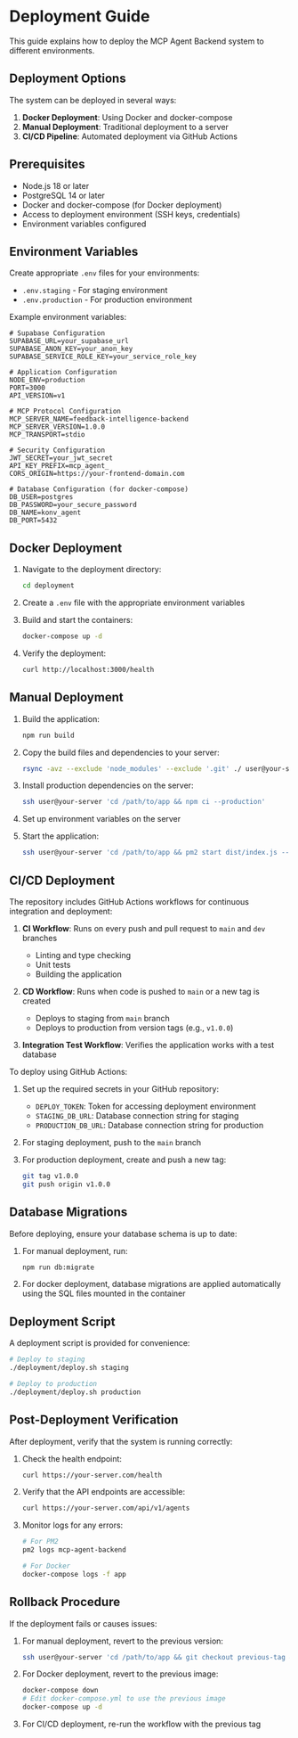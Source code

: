 # Deployment Guide

This guide explains how to deploy the MCP Agent Backend system to different environments.

## Deployment Options

The system can be deployed in several ways:

1. **Docker Deployment**: Using Docker and docker-compose
2. **Manual Deployment**: Traditional deployment to a server
3. **CI/CD Pipeline**: Automated deployment via GitHub Actions

## Prerequisites

- Node.js 18 or later
- PostgreSQL 14 or later
- Docker and docker-compose (for Docker deployment)
- Access to deployment environment (SSH keys, credentials)
- Environment variables configured

## Environment Variables

Create appropriate `.env` files for your environments:

- `.env.staging` - For staging environment
- `.env.production` - For production environment

Example environment variables:

```
# Supabase Configuration
SUPABASE_URL=your_supabase_url
SUPABASE_ANON_KEY=your_anon_key
SUPABASE_SERVICE_ROLE_KEY=your_service_role_key

# Application Configuration
NODE_ENV=production
PORT=3000
API_VERSION=v1

# MCP Protocol Configuration
MCP_SERVER_NAME=feedback-intelligence-backend
MCP_SERVER_VERSION=1.0.0
MCP_TRANSPORT=stdio

# Security Configuration
JWT_SECRET=your_jwt_secret
API_KEY_PREFIX=mcp_agent_
CORS_ORIGIN=https://your-frontend-domain.com

# Database Configuration (for docker-compose)
DB_USER=postgres
DB_PASSWORD=your_secure_password
DB_NAME=konv_agent
DB_PORT=5432
```

## Docker Deployment

1. Navigate to the deployment directory:
   ```bash
   cd deployment
   ```

2. Create a `.env` file with the appropriate environment variables

3. Build and start the containers:
   ```bash
   docker-compose up -d
   ```

4. Verify the deployment:
   ```bash
   curl http://localhost:3000/health
   ```

## Manual Deployment

1. Build the application:
   ```bash
   npm run build
   ```

2. Copy the build files and dependencies to your server:
   ```bash
   rsync -avz --exclude 'node_modules' --exclude '.git' ./ user@your-server:/path/to/app/
   ```

3. Install production dependencies on the server:
   ```bash
   ssh user@your-server 'cd /path/to/app && npm ci --production'
   ```

4. Set up environment variables on the server

5. Start the application:
   ```bash
   ssh user@your-server 'cd /path/to/app && pm2 start dist/index.js --name mcp-agent-backend'
   ```

## CI/CD Deployment

The repository includes GitHub Actions workflows for continuous integration and deployment:

1. **CI Workflow**: Runs on every push and pull request to `main` and `dev` branches
   - Linting and type checking
   - Unit tests
   - Building the application

2. **CD Workflow**: Runs when code is pushed to `main` or a new tag is created
   - Deploys to staging from `main` branch
   - Deploys to production from version tags (e.g., `v1.0.0`)

3. **Integration Test Workflow**: Verifies the application works with a test database

To deploy using GitHub Actions:

1. Set up the required secrets in your GitHub repository:
   - `DEPLOY_TOKEN`: Token for accessing deployment environment
   - `STAGING_DB_URL`: Database connection string for staging
   - `PRODUCTION_DB_URL`: Database connection string for production

2. For staging deployment, push to the `main` branch

3. For production deployment, create and push a new tag:
   ```bash
   git tag v1.0.0
   git push origin v1.0.0
   ```

## Database Migrations

Before deploying, ensure your database schema is up to date:

1. For manual deployment, run:
   ```bash
   npm run db:migrate
   ```

2. For docker deployment, database migrations are applied automatically using the SQL files mounted in the container

## Deployment Script

A deployment script is provided for convenience:

```bash
# Deploy to staging
./deployment/deploy.sh staging

# Deploy to production
./deployment/deploy.sh production
```

## Post-Deployment Verification

After deployment, verify that the system is running correctly:

1. Check the health endpoint:
   ```bash
   curl https://your-server.com/health
   ```

2. Verify that the API endpoints are accessible:
   ```bash
   curl https://your-server.com/api/v1/agents
   ```

3. Monitor logs for any errors:
   ```bash
   # For PM2
   pm2 logs mcp-agent-backend
   
   # For Docker
   docker-compose logs -f app
   ```

## Rollback Procedure

If the deployment fails or causes issues:

1. For manual deployment, revert to the previous version:
   ```bash
   ssh user@your-server 'cd /path/to/app && git checkout previous-tag && npm ci --production && pm2 restart mcp-agent-backend'
   ```

2. For Docker deployment, revert to the previous image:
   ```bash
   docker-compose down
   # Edit docker-compose.yml to use the previous image
   docker-compose up -d
   ```

3. For CI/CD deployment, re-run the workflow with the previous tag